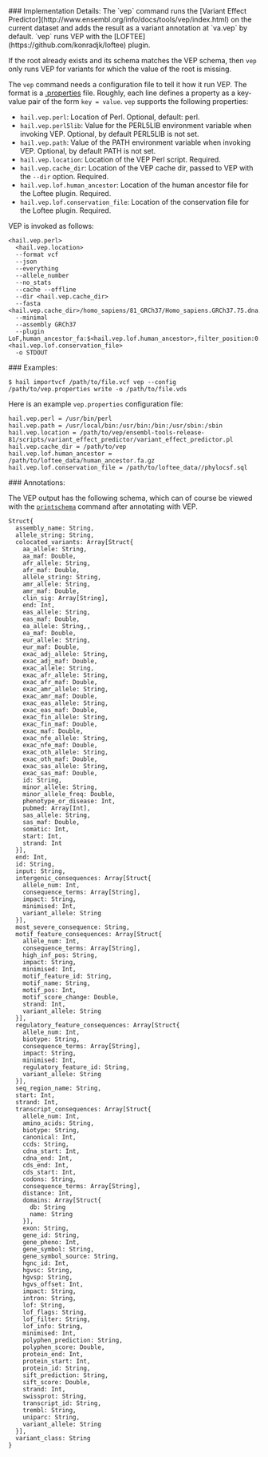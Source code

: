 <div class="cmdhead"></div>

<div class="description"></div>

<div class="synopsis"></div>

<div class="options"></div>

<div class="cmdsubsection">
### Implementation Details:
The `vep` command runs the [Variant Effect Predictor](http://www.ensembl.org/info/docs/tools/vep/index.html) on the current dataset and adds the result as a variant annotation at `va.vep` by default.  `vep` runs VEP with the [LOFTEE](https://github.com/konradjk/loftee) plugin.

If the root already exists and its schema matches the VEP schema, then
`vep` only runs VEP for variants for which the value of the root is
missing.

The `vep` command needs a configuration file to tell it how it run
VEP. The format is a [.properties](https://en.wikipedia.org/wiki/.properties) file.
Roughly, each line defines a property as a key-value pair of the form `key = value`. `vep` supports the following properties:

 - `hail.vep.perl`: Location of Perl.  Optional, default: perl.
 - `hail.vep.perl5lib`: Value for the PERL5LIB environment variable when invoking VEP.  Optional, by default PERL5LIB is not set.
 - `hail.vep.path`: Value of the PATH environment variable when invoking VEP.  Optional, by default PATH is not set.
 - `hail.vep.location`: Location of the VEP Perl script.  Required.
 - `hail.vep.cache_dir`: Location of the VEP cache dir, passed to VEP with the `--dir` option.  Required.
 - `hail.vep.lof.human_ancestor`: Location of the human ancestor file for the Loftee plugin.  Required.
 - `hail.vep.lof.conservation_file`: Location of the conservation file for the Loftee plugin.  Required.

VEP is invoked as follows:
```
<hail.vep.perl>
  <hail.vep.location>
  --format vcf
  --json
  --everything
  --allele_number
  --no_stats
  --cache --offline
  --dir <hail.vep.cache_dir>
  --fasta <hail.vep.cache_dir>/homo_sapiens/81_GRCh37/Homo_sapiens.GRCh37.75.dna.primary_assembly.fa
  --minimal
  --assembly GRCh37
  --plugin LoF,human_ancestor_fa:$<hail.vep.lof.human_ancestor>,filter_position:0.05,min_intron_size:15,conservation_file:<hail.vep.lof.conservation_file>
  -o STDOUT
```
</div>

<div class="cmdsubsection">
### Examples:

```
$ hail importvcf /path/to/file.vcf vep --config /path/to/vep.properties write -o /path/to/file.vds
```

Here is an example `vep.properties` configuration file:

```
hail.vep.perl = /usr/bin/perl
hail.vep.path = /usr/local/bin:/usr/bin:/bin:/usr/sbin:/sbin
hail.vep.location = /path/to/vep/ensembl-tools-release-81/scripts/variant_effect_predictor/variant_effect_predictor.pl
hail.vep.cache_dir = /path/to/vep
hail.vep.lof.human_ancestor = /path/to/loftee_data/human_ancestor.fa.gz
hail.vep.lof.conservation_file = /path/to/loftee_data//phylocsf.sql
```
</div>

<div class="cmdsubsection">
### <a name="vep_annotations"></a> Annotations:

The VEP output has the following schema, which can of course be viewed
with the [`printschema`](#printschema) command after annotating with VEP.

```
Struct{
  assembly_name: String,
  allele_string: String,
  colocated_variants: Array[Struct{
    aa_allele: String,
    aa_maf: Double,
    afr_allele: String,
    afr_maf: Double,
    allele_string: String,
    amr_allele: String,
    amr_maf: Double,
    clin_sig: Array[String],
    end: Int,
    eas_allele: String,
    eas_maf: Double,
    ea_allele: String,,
    ea_maf: Double,
    eur_allele: String,
    eur_maf: Double,
    exac_adj_allele: String,
    exac_adj_maf: Double,
    exac_allele: String,
    exac_afr_allele: String,
    exac_afr_maf: Double,
    exac_amr_allele: String,
    exac_amr_maf: Double,
    exac_eas_allele: String,
    exac_eas_maf: Double,
    exac_fin_allele: String,
    exac_fin_maf: Double,
    exac_maf: Double,
    exac_nfe_allele: String,
    exac_nfe_maf: Double,
    exac_oth_allele: String,
    exac_oth_maf: Double,
    exac_sas_allele: String,
    exac_sas_maf: Double,
    id: String,
    minor_allele: String,
    minor_allele_freq: Double,
    phenotype_or_disease: Int,
    pubmed: Array[Int],
    sas_allele: String,
    sas_maf: Double,
    somatic: Int,
    start: Int,
    strand: Int
  }],
  end: Int,
  id: String,
  input: String,
  intergenic_consequences: Array[Struct{
    allele_num: Int,
    consequence_terms: Array[String],
    impact: String,
    minimised: Int,
    variant_allele: String
  }],
  most_severe_consequence: String,
  motif_feature_consequences: Array[Struct{
    allele_num: Int,
    consequence_terms: Array[String],
    high_inf_pos: String,
    impact: String,
    minimised: Int,
    motif_feature_id: String,
    motif_name: String,
    motif_pos: Int,
    motif_score_change: Double,
    strand: Int,
    variant_allele: String
  }],
  regulatory_feature_consequences: Array[Struct{
    allele_num: Int,
    biotype: String,
    consequence_terms: Array[String],
    impact: String,
    minimised: Int,
    regulatory_feature_id: String,
    variant_allele: String
  }],
  seq_region_name: String,
  start: Int,
  strand: Int,
  transcript_consequences: Array[Struct{
    allele_num: Int,
    amino_acids: String,
    biotype: String,
    canonical: Int,
    ccds: String,
    cdna_start: Int,
    cdna_end: Int,
    cds_end: Int,
    cds_start: Int,
    codons: String,
    consequence_terms: Array[String],
    distance: Int,
    domains: Array[Struct{
      db: String
      name: String
    }],
    exon: String,
    gene_id: String,
    gene_pheno: Int,
    gene_symbol: String,
    gene_symbol_source: String,
    hgnc_id: Int,
    hgvsc: String,
    hgvsp: String,
    hgvs_offset: Int,
    impact: String,
    intron: String,
    lof: String,
    lof_flags: String,
    lof_filter: String,
    lof_info: String,
    minimised: Int,
    polyphen_prediction: String,
    polyphen_score: Double,
    protein_end: Int,
    protein_start: Int,
    protein_id: String,
    sift_prediction: String,
    sift_score: Double,
    strand: Int,
    swissprot: String,
    transcript_id: String,
    trembl: String,
    uniparc: String,
    variant_allele: String
  }],
  variant_class: String
}
```
</div>